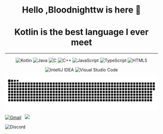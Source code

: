 
<h1 align="center">Hello ,Bloodnighttw is here 👋</h1>

<h1 align="center">Kotlin is the best language I ever meet</h1>

- - -

<div align="center">

![Kotlin](https://img.shields.io/badge/kotlin-%230095D5.svg?style=for-the-badge&logo=kotlin&logoColor=white)
![Java](https://img.shields.io/badge/java-%23ED8B00.svg?style=for-the-badge&logo=java&logoColor=white)
![C](https://img.shields.io/badge/c-%2300599C.svg?style=for-the-badge&logo=c&logoColor=white)
![C++](https://img.shields.io/badge/c++-%2300599C.svg?style=for-the-badge&logo=c%2B%2B&logoColor=white)
![JavaScript](https://img.shields.io/badge/javascript-%23323330.svg?style=for-the-badge&logo=javascript&logoColor=%23F7DF1E)
![TypeScript](https://img.shields.io/badge/typescript-%23007ACC.svg?style=for-the-badge&logo=typescript&logoColor=white)
![HTML5](https://img.shields.io/badge/html5-%23E34F26.svg?style=for-the-badge&logo=html5&logoColor=white)


</div>

<div align="center">
  
![IntelliJ IDEA](https://img.shields.io/badge/IntelliJIDEA-000000.svg?style=for-the-badge&logo=intellij-idea&logoColor=white)
![Visual Studio Code](https://img.shields.io/badge/Visual%20Studio%20Code-0078d7.svg?style=for-the-badge&logo=visual-studio-code&logoColor=white)

</div>

<p align="center">
  <img align="center" src="https://raw.githubusercontent.com/bloodnighttw/bloodnighttw/output/github-contribution-grid-snake.svg" />
</p>



<a href="mailto:bbeenn1227@gmail.com"><img alt="Gmail" src="https://img.shields.io/badge/Gmail-D14836?style=for-the-badge&logo=gmail&logoColor=white" /></a> &nbsp;
<a href="https://twitter.com/bloodnighttw"><img src="https://img.shields.io/badge/bloodnighttw-%231DA1F2.svg?style=for-the-badge&logo=Twitter&logoColor=white"/></a> &nbsp;

![Discord](https://img.shields.io/badge/sss7289DA.svg?style=for-the-badge&logo=discord&logoColor=white)
